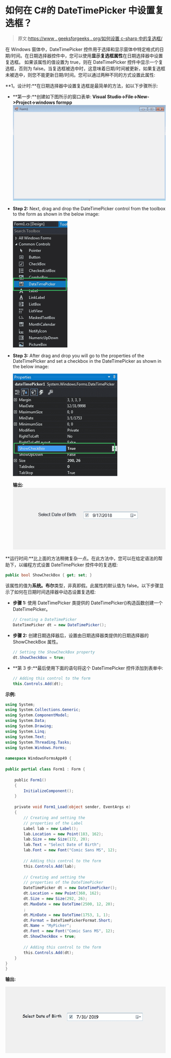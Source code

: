 # 如何在 C#的 DateTimePicker 中设置复选框？

> 原文:[https://www . geeksforgeeks . org/如何设置 c-sharp 中的复选框/](https://www.geeksforgeeks.org/how-to-set-a-check-box-in-the-datetimepicker-in-c-sharp/)

在 Windows 窗体中，DateTimePicker 控件用于选择和显示窗体中特定格式的日期/时间。在日期选择器控件中，您可以使用**显示复选框属性**在日期选择器中设置复选框。
如果该属性的值设置为 true，则在 DateTimePicker 控件中显示一个复选框，否则为 false。当复选框被选中时，这意味着日期/时间被更新，如果复选框未被选中，则您不能更新日期/时间。您可以通过两种不同的方式设置此属性:

**1。设计时:**在日期选择器中设置复选框是最简单的方法，如以下步骤所示:

*   **第一步:**创建如下图所示的窗口表单:
    **Visual Studio->File->New->Project->windows formpp**
    ![](img/de9202f1f4646167e60ea580d67273d9.png)
*   **Step 2:** Next, drag and drop the DateTimePicker control from the toolbox to the form as shown in the below image:

    ![](img/1e722a2fb337b7d3bb23498b9f24712d.png)

*   **Step 3:** After drag and drop you will go to the properties of the DateTimePicker and set a checkbox in the DateTimePicker as shown in the below image:

    ![](img/785c997d8ecfd77679c22d94b356046d.png)

    **输出:**
    ![](img/4f05ddcde72f8e84738b654504cf8716.png)

**运行时间:**比上面的方法稍微复杂一点。在此方法中，您可以在给定语法的帮助下，以编程方式设置 DateTimePicker 控件中的复选框:

```cs
public bool ShowCheckBox { get; set; }
```

该属性的值为**系统。布尔**类型，非真即假。此属性的默认值为 false。以下步骤显示了如何在日期时间选择器中动态设置复选框:

*   **步骤 1:** 使用 DateTimePicker 类提供的 DateTimePicker()构造函数创建一个 DateTimePicker。

    ```cs
    // Creating a DateTimePicker
    DateTimePicker dt = new DateTimePicker();

    ```

*   **步骤 2:** 创建日期选择器后，设置由日期选择器类提供的日期选择器的 ShowCheckBox 属性。

    ```cs
    // Setting the ShowCheckBox property
    dt.ShowCheckBox = true;

    ```

*   **第 3 步:**最后使用下面的语句将这个 DateTimePicker 控件添加到表单中:

    ```cs
    // Adding this control to the form
    this.Controls.Add(dt);

    ```

**示例:**

```cs
using System;
using System.Collections.Generic;
using System.ComponentModel;
using System.Data;
using System.Drawing;
using System.Linq;
using System.Text;
using System.Threading.Tasks;
using System.Windows.Forms;

namespace WindowsFormsApp49 {

public partial class Form1 : Form {

    public Form1()
    {
        InitializeComponent();
    }

    private void Form1_Load(object sender, EventArgs e)
    {
        // Creating and setting the 
        // properties of the Label
        Label lab = new Label();
        lab.Location = new Point(183, 162);
        lab.Size = new Size(172, 20);
        lab.Text = "Select Date of Birth";
        lab.Font = new Font("Comic Sans MS", 12);

        // Adding this control to the form
        this.Controls.Add(lab);

        // Creating and setting the 
        // properties of the DateTimePicker
        DateTimePicker dt = new DateTimePicker();
        dt.Location = new Point(360, 162);
        dt.Size = new Size(292, 26);
        dt.MaxDate = new DateTime(2500, 12, 20);
        ;
        dt.MinDate = new DateTime(1753, 1, 1);
        dt.Format = DateTimePickerFormat.Short;
        dt.Name = "MyPicker";
        dt.Font = new Font("Comic Sans MS", 12);
        dt.ShowCheckBox = true;

        // Adding this control to the form
        this.Controls.Add(dt);
    }
}
}
```

**输出:**

![](img/04285e48d2ab04769b3b7999dcbc8403.png)